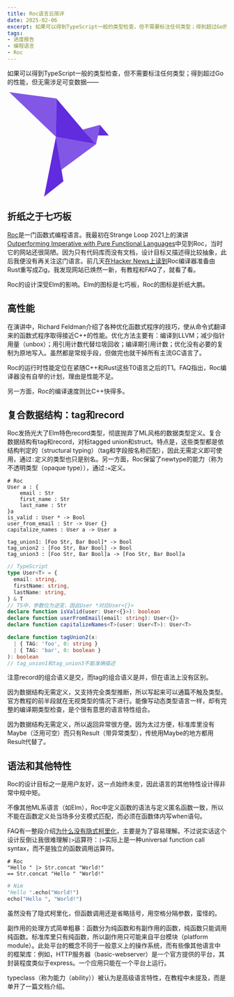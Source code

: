 ```yaml
---
title: Roc语言云简评
date: 2025-02-06
excerpt: 如果可以得到TypeScript一般的类型检查，但不需要标注任何类型；得到超过Go的性能，但无需涉足可变数据——
tags:
- 进度报告
- 编程语言
- Roc
---
```


如果可以得到TypeScript一般的类型检查，但不需要标注任何类型；得到超过Go的性能，但无需涉足可变数据——

<svg width="240" height="240" viewBox="0 0 51 53" alt="Roc logo">
<path d="M44.0315 26.3689 45 22 45.9665 16.6324 37.2438 19.0101ZL23.6751 22.7086 26.4673 39.3424ZM0 0 23.6751 22.7086 23.8834 3.2105Z" fill="#8257e5"/>
<path d="M23.6751 22.7086 17.655 53 27.4527 45.2132ZL44.0315 26.3689 37.2438 19.0101 23.8834 3.2105ZM45 22H50.5L45.9665 16.6324Z" fill="#612bde"/>
</svg>

## 折纸之于七巧板

[Roc](https://www.roc-lang.org/)是一门函数式编程语言。我最初在Strange Loop 2021上的演讲[Outperforming Imperative with Pure Functional Languages](https://www.youtube.com/watch?v=vzfy4EKwG_Y)中见到Roc，当时它的网站还很简陋。因为只有代码库而没有文档，设计目标又描述得比较抽象，此后我便没有再关注这门语言。前几天[在Hacker News上读到](https://news.ycombinator.com/item?id=42935516)Roc编译器准备由Rust重写成Zig，我发现网站已焕然一新，有教程和FAQ了，就看了看。

Roc的设计深受Elm的影响。Elm的图标是七巧板，Roc的图标是折纸大鹏。

## 高性能

在演讲中，Richard Feldman介绍了各种优化函数式程序的技巧，使从命令式翻译来的函数式程序取得接近C++的性能。优化方法主要有：编译到LLVM；减少指针用量（unbox）；用引用计数代替垃圾回收；编译期引用计数；优化没有必要的复制为原地写入。虽然都是常规手段，但做完也就干掉所有主流GC语言了。

Roc的运行时性能定位在紧随C++和Rust这些T0语言之后的T1。FAQ指出，Roc编译器没有自举的计划，理由是性能不足。

另一方面，Roc的编译速度则比C++快得多。

## 复合数据结构：tag和record

Roc发扬光大了Elm特色record类型，彻底抛弃了ML风格的数据类型定义。复合数据结构有tag和record，对标tagged union和struct。特点是，这些类型都是依结构判定的（structural typing）（tag和字段按名称匹配），因此无需定义即可使用，通过`:`定义的类型也只是别名。另一方面，Roc保留了newtype的能力（称为不透明类型（opaque type）），通过`:=`定义。

```roc
# Roc
User a : {
    email : Str
    first_name : Str
    last_name : Str
}a
is_valid : User * -> Bool
user_from_email : Str -> User {}
capitalize_names : User a -> User a

tag_union1: [Foo Str, Bar Bool]* -> Bool
tag_union2 : [Foo Str, Bar Bool] -> Bool
tag_union3 : [Foo Str, Bar Bool]a -> [Foo Str, Bar Bool]a
```

```ts
// TypeScript
type User<T> = {
  email: string,
  firstName: string,
  lastName: string,
} & T
// TS中，参数位为逆变，因此User *对应User<{}>
declare function isValid(user: User<{}>): boolean
declare function userFromEmail(email: string): User<{}>
declare function capitalizeNames<T>(user: User<T>): User<T>

declare function tagUnion2(x:
  | { TAG: 'foo', 0: string }
  | { TAG: 'bar', 0: boolean }
): boolean
// tag_union1和tag_union3不能准确描述
```

注意record的组合语义是交，而tag的组合语义是并，但在语法上没有区别。

因为数据结构无需定义，又支持完全类型推断，所以写起来可以通篇不触及类型。官方教程的前半段就在无视类型的情况下进行。能像写动态类型语言一样，却有完整的编译期类型检查，是个很有意思的语言特性组合。

因为数据结构无需定义，所以返回异常很方便。因为太过方便，标准库里没有Maybe（泛用可空）而只有Result（带异常类型），传统用Maybe的地方都用Result代替了。

## 语法和其他特性

Roc的设计目标之一是用户友好，这一点始终未变，因此语言的其他特性设计得非常中规中矩。

不像其他ML系语言（如Elm），Roc中定义函数的语法与定义匿名函数一致，所以不能在函数定义处当场多分支模式匹配，而必须在函数体内写when语句。

FAQ有一整段介绍[为什么没有隐式柯里化](https://www.roc-lang.org/faq.html#curried-functions)，主要是为了容易理解。不过说实话这个设计反倒让我很难理解`|>`运算符：`|>`实际上是一种universal function call syntax，而不是独立的函数调用运算符。

```
# Roc
"Hello " |> Str.concat "World!"
== Str.concat "Hello " "World!"
```

```py
# Nim
"Hello ".echo("World!")
echo("Hello ", "World!")
```

虽然没有了隐式柯里化，但函数调用还是省略括号，用空格分隔参数，蛮怪的。

副作用的处理方式简单粗暴：函数分为纯函数和有副作用的函数，纯函数只能调用纯函数。标准库里只有纯函数，所以副作用只可能来自平台模块（platform module）。此处平台的概念不同于一般意义上的操作系统，而有些像其他语言中的框架库：例如，HTTP服务器（basic-webserver）是一个官方提供的平台，其封装程度类似于express。一个应用只能在一个平台上运行。

typeclass（称为能力（ability））被认为是高级语言特性，在教程中未提及，而是单开了一篇文档介绍。
